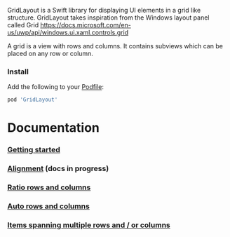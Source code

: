 GridLayout is a Swift library for displaying UI elements in a grid like structure.
GridLayout takes inspiration from the Windows layout panel called Grid https://docs.microsoft.com/en-us/uwp/api/windows.ui.xaml.controls.grid

A grid is a view with rows and columns. It contains subviews which can be placed on any row or column.

### Install
Add the following to your [Podfile](https://guides.cocoapods.org/using/the-podfile.html):

```ruby
pod 'GridLayout'
```

# Documentation

### [Getting started](docs/getting-started.md)
### [Alignment](docs/alignment.md) (docs in progress)
### [Ratio rows and columns](docs/ratio.md)
### [Auto rows and columns](docs/auto.md)
### [Items spanning multiple rows and / or columns](docs/span.md)